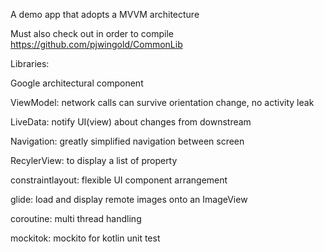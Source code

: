 A demo app that adopts a MVVM architecture

Must also check out in order to compile https://github.com/pjwingold/CommonLib

Libraries:

Google architectural component

ViewModel: network calls can survive orientation change, no activity leak

LiveData: notify UI(view) about changes from downstream

Navigation: greatly simplified navigation between screen

RecylerView: to display a list of property

constraintlayout: flexible UI component arrangement

glide: load and display remote images onto an ImageView

coroutine: multi thread handling

mockitok: mockito for kotlin unit test
